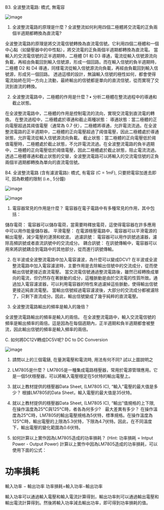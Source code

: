B3. 全波整流電路: 橋式, 無電容

![image](https://github.com/Damn-666/EC2024/assets/162285202/8dcd71c0-b23c-4246-a1ec-fb8f6048d0be)

1. 全波整流電路的原理是什麼？全波整流如何利用四個二極體將交流電的正負兩個半週期都轉換為直流電?

全波整流電路的原理是將交流電信號轉換為直流電信號。它利用四個二極體和一個中心點（如變壓器中的中性點），將交流電的正負兩個半週期都轉換為直流電。
當輸入的交流電信號的正半週期時，二極體 D1 和 D3 導通，電流從輸入信號源流向負載，再經由負載回到輸入信號源，形成一個回路。而在輸入信號的負半週期時，二極體 D2 和 D4 導通，同樣電流從輸入信號源流向負載，再經由負載回到輸入信號源，形成另一個回路。
透過這樣的設計，無論輸入信號的極性如何，都會使得電流始終在同一方向上流動，最終輸出的信號都是單向的直流信號，從而實現了交流到直流的轉換。

2. 全波整流電路中，二極體的作用是什麼？• 分析二極體在整流過程中的導通和截止狀態。

在全波整流電路中，二極體的作用是控制電流的流向，實現交流電到直流電的轉換。
在整流過程中，二極體處於導通和截止兩種狀態：
導通狀態：當二極體的正向電壓超過其阈值電壓（通常為 0.7 伏），二極體將導通，允許電流流過。在全波整流電路的正半週期中，二極體的正向電壓超過了阈值電壓，因此二極體處於導通狀態，允許電流從輸入信號源流向負載。
截止狀態：當二極體的正向電壓低於阈值電壓時，二極體處於截止狀態，不允許電流流過。在全波整流電路的負半週期中，二極體的正向電壓低於阈值電壓，因此二極體處於截止狀態，阻止電流流過。
透過二極體導通和截止狀態的交替，全波整流電路可以將輸入的交流電信號的正負兩個半週期都轉換為單向的直流電信號。

B4. 全波整流電路 (含有濾波電路): 橋式, 有電容 (C = 1mF), 只要把電容加進去即可, 因為軟體的限制 (i.e., 5分鐘)

![image](https://github.com/Damn-666/EC2024/assets/162285202/34b43f56-b9dd-4a4b-9f8c-8fa371d623f7)

![image](https://github.com/Damn-666/EC2024/assets/162285202/783ee511-9f2b-46b3-9d91-0a97e86c368f)

1. 電容器常見的作用是什麼？
電容器在電子電路中有多種常見的作用，其中包括：

儲存電荷： 電容器可以儲存電荷，當需要時釋放電荷，這使得電容器在許多應用中可以用作能量儲存器。
平滑電壓： 在電源穩壓電路中，電容器可以平滑電源的輸出電壓，減少電壓的漣漪和紋波。
過濾訊號： 電容器可以用作訊號過濾器，濾除高頻訊號或者直流訊號中的交流成分。
耦合訊號： 在訊號傳輸中，電容器可以用來將訊號耦合到電路中的其他部分，從而進行訊號傳輸。

2. 在半波或全波整流電路中加入電容濾波，為什麼可以變成DCV?
在半波或全波整流電路中加入電容濾波時，主要作用是去除輸出信號中的交流成分，從而使輸出信號更接近直流電壓。
當交流電信號通過整流電路後，雖然已經轉換成單向的電流，但仍然存在著脈動的成分，這種脈動是由於交流電的性質所致。通過加入電容濾波器，可以利用電容器的特性來過濾掉這些脈動，使得輸出信號更接近純直流電壓。
當輸出信號經過電容濾波後，大部分的交流成分都被濾除了，只剩下直流成分。因此，輸出信號變成了幾乎純粹的直流電壓。

3. 全波整流電路輸出的頻率是輸入的幾倍？

全波整流電路輸出的頻率是輸入的兩倍。
在全波整流電路中，輸入交流電信號的頻率是輸出頻率的兩倍。這是因為在每個週期內，正半週期和負半週期都會被整流，因此輸出信號的頻率是輸入頻率的兩倍。

C. 如何將DC12V轉成DC5V呢? DC to DC Conversion

![image](https://github.com/Damn-666/EC2024/assets/162285202/2e430f41-154d-494d-9760-213359aee3e4)

1. 請問以上的三個電錶, 在量測電壓和電流時, 用法有何不同? 試以上圖說明之


2. LM7805是什麼？
LM7805是一種集成電路穩壓器，常用於電源管理應用。它是一個5伏穩壓器，可以將輸入電壓穩定在5伏特的輸出電壓上。

3. 就以上教材提供的穩壓器Data Sheet, (LM7805 IC), “輸入”電壓的最大值是多少？
根據LM7805的Data Sheet，輸入電壓的最大值是35伏特。

4. 就以上教材提供的穩壓器Data Sheet, (LM7805 IC), “輸出”值規格的上下限, 在操作溫度為25°C與125°C時，者各為何多少?　最大差異有多少？
在操作溫度為25°C時，LM7805的輸出電壓規格為5伏特，標準規格。在操作溫度為125°C時，輸出電壓的上限為5.3伏特，下限為4.7伏特。因此，在不同溫度下，輸出電壓的變化範圍為0.6伏特。

5. 如何計算以上實作因為LM7805造成的功率損耗？ (Hint: 功率損耗 = Intput Power - Output Power)
計算以上實作中因為LM7805造成的功率損耗，可以使用下面的公式：

功率損耗
=
輸入功率
−
輸出功率
功率損耗=輸入功率−輸出功率

輸入功率可以通過輸入電壓和輸入電流計算得到，輸出功率則可以通過輸出電壓和輸出電流計算得到。然後將輸入功率減去輸出功率，即可得到功率損耗的值。





